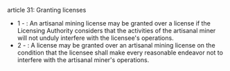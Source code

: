 article 31: Granting licenses 

<ul>
			<li>1 - : An artisanal mining license may be granted over a license if the Licensing Authority considers that the activities of the artisanal miner will not unduly interfere with the licensee&#39;s operations. <ul>
			</ul></li>			<li>2 - : A license may be granted over an artisanal mining license on the condition that the licensee shall make every reasonable endeavor not to interfere with the artisanal miner&#39;s operations. <ul>
			</ul></li></ul>